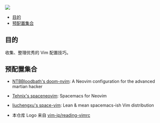 ![](logo.png)


<!-- vim-markdown-toc GFM -->

- [目的](#目的)
- [预配置集合](#预配置集合)

<!-- vim-markdown-toc -->

## 目的

收集、整理优秀的 Vim 配置技巧。

## 预配置集合

- [NTBBloodbath's doom-nvim](https://github.com/NTBBloodbath/doom-nvim): A Neovim configuration for the advanced martian hacker
- [Tehnix's spaceneovim](https://github.com/Tehnix/spaceneovim): Spacemacs for Neovim
- [liuchengxu's space-vim](https://github.com/liuchengxu/space-vim): Lean & mean spacemacs-ish Vim distribution



- 本仓库 Logo 来自 [vim-jp/reading-vimrc](https://github.com/vim-jp/reading-vimrc)

